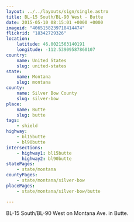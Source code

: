 ```yaml
---
layout: ../../layouts/sign/single.astro
title: BL-15 South/BL-90 West - Butte
date: 2015-05-10 08:15:01 +0000 +0000
imageid: "4065158239718414474"
flickrid: "18342729326"
location:
    latitude: 46.0021563140191
    longitude: -112.53909587860107
country:
    name: United States
    slug: united-states
state:
    name: Montana
    slug: montana
county:
    name: Silver Bow County
    slug: silver-bow
place:
    name: Butte
    slug: butte
tags:
    - shield
highway:
    - bl15butte
    - bl90butte
intersections:
    - highway1: bl15butte
      highway2: bl90butte
statePages:
    - state/montana
countyPages:
    - state/montana/silver-bow
placePages:
    - state/montana/silver-bow/butte

---
```

BL-15 South/BL-90 West on Montana Ave. in Butte.